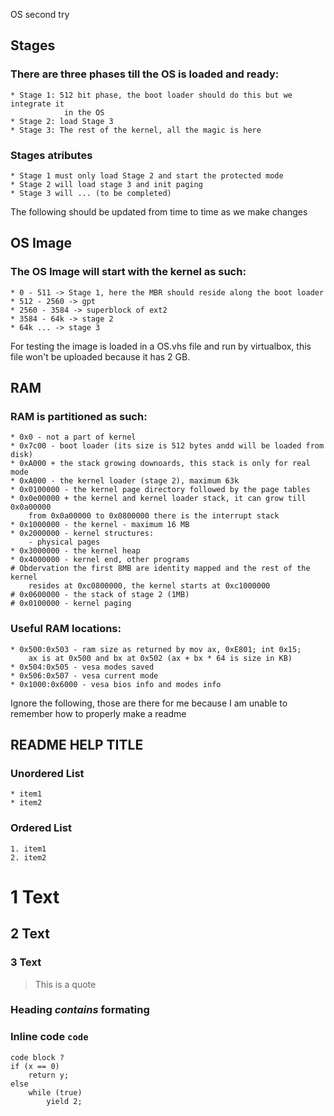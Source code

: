 OS second try

Stages
--------------------------------------------------------------------------------
### There are three phases till the OS is loaded and ready:
	* Stage 1: 512 bit phase, the boot loader should do this but we integrate it
				in the OS
	* Stage 2: load Stage 3
	* Stage 3: The rest of the kernel, all the magic is here

### Stages atributes
	* Stage 1 must only load Stage 2 and start the protected mode
	* Stage 2 will load stage 3 and init paging
	* Stage 3 will ... (to be completed)

The following should be updated from time to time as we make changes

OS Image
--------------------------------------------------------------------------------
### The OS Image will start with the kernel as such:
	* 0 - 511 -> Stage 1, here the MBR should reside along the boot loader
	* 512 - 2560 -> gpt
	* 2560 - 3584 -> superblock of ext2
	* 3584 - 64k -> stage 2
	* 64k ... -> stage 3
For testing the image is loaded in a OS.vhs file and run by virtualbox, this
file won't be uploaded because it has 2 GB.

RAM
--------------------------------------------------------------------------------
### RAM is partitioned as such:
	* 0x0 - not a part of kernel
	* 0x7c00 - boot loader (its size is 512 bytes andd will be loaded from disk)
	* 0xA000 + the stack growing downoards, this stack is only for real mode
	* 0xA000 - the kernel loader (stage 2), maximum 63k
	* 0x0100000 - the kernel page directory followed by the page tables
	* 0x0e00000 + the kernel and kernel loader stack, it can grow till 0x0a00000
		from 0x0a00000 to 0x0800000 there is the interrupt stack
	* 0x1000000 - the kernel - maximum 16 MB
	* 0x2000000 - kernel structures:
		- physical pages
	* 0x3000000 - the kernel heap
	* 0x4000000 - kernel end, other programs
	# Obdervation the first 8MB are identity mapped and the rest of the kernel
		resides at 0xc0800000, the kernel starts at 0xc1000000
	# 0x0600000 - the stack of stage 2 (1MB)
	# 0x0100000 - kernel paging


### Useful RAM locations:
	* 0x500:0x503 - ram size as returned by mov ax, 0xE801; int 0x15;
		ax is at 0x500 and bx at 0x502 (ax + bx * 64 is size in KB)
	* 0x504:0x505 - vesa modes saved
	* 0x506:0x507 - vesa current mode
	* 0x1000:0x6000 - vesa bios info and modes info

Ignore the following, those are there for me because I am unable to remember
how to properly make a readme

README HELP TITLE
--------------------------------------------------------------------------------
### Unordered List
	* item1
	* item2

### Ordered List
	1. item1
	2. item2

# 1 Text
## 2 Text
### 3 Text

> This is a quote 

### Heading *contains* **formating**

### Inline code `code`
	code block ? 
	if (x == 0)
		return y;
	else 
		while (true)
			yield 2;